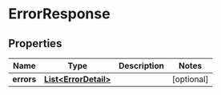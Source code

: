 
# ErrorResponse

## Properties
Name | Type | Description | Notes
------------ | ------------- | ------------- | -------------
**errors** | [**List&lt;ErrorDetail&gt;**](ErrorDetail.md) |  |  [optional]



